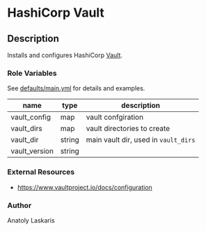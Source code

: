 # HashiCorp Vault

## Description
Installs and configures HashiCorp [Vault](https://www.vaultproject.io).

### Role Variables
See [defaults/main.yml](defaults/main.yml) for details and examples.

| name | type | description |
| ---- | ---- | ----------- |
| vault_config| map | vault confgiration |
| vault_dirs | map | vault directories to create |
| vault_dir | string | main vault dir, used in `vault_dirs` |
| vault_version | string | |

### External Resources
- https://www.vaultproject.io/docs/configuration

### Author
Anatoly Laskaris
